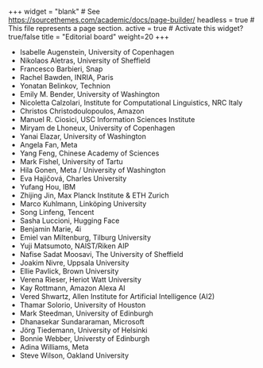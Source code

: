 +++
widget = "blank"  # See https://sourcethemes.com/academic/docs/page-builder/
headless = true  # This file represents a page section.
active = true  # Activate this widget? true/false
title = "Editorial board"
weight=20
+++

* Isabelle Augenstein, University of Copenhagen
* Nikolaos Aletras, University of Sheffield
* Francesco Barbieri, Snap
* Rachel Bawden, INRIA, Paris
* Yonatan Belinkov, Technion
* Emily M. Bender, University of Washington
* Nicoletta Calzolari, Institute for Computational Linguistics, NRC Italy
* Christos Christodoulopoulos, Amazon
* Manuel R. Ciosici, USC Information Sciences Institute
* Miryam de Lhoneux, University of Copenhagen
* Yanai Elazar, University of Washington
* Angela Fan, Meta
* Yang Feng, Chinese Academy of Sciences
* Mark Fishel, University of Tartu
* Hila Gonen, Meta / University of Washington
* Eva Hajičová, Charles University
* Yufang Hou, IBM
* Zhijing Jin, Max Planck Institute & ETH Zurich
* Marco Kuhlmann, Linköping University
* Song Linfeng, Tencent
* Sasha Luccioni, Hugging Face
* Benjamin Marie, 4i
* Emiel van Miltenburg, Tilburg University
* Yuji Matsumoto, NAIST/Riken AIP
* Nafise Sadat Moosavi, The University of Sheffield
* Joakim Nivre, Uppsala University
* Ellie Pavlick, Brown University
* Verena Rieser, Heriot Watt University
* Kay Rottmann, Amazon Alexa AI
* Vered Shwartz, Allen Institute for Artificial Intelligence (AI2)
* Thamar Solorio, University of Houston
* Mark Steedman, University of Edinburgh
* Dhanasekar Sundararaman, Microsoft
* Jörg Tiedemann, University of Helsinki
* Bonnie Webber, Universty of Edinburgh
* Adina Williams, Meta
* Steve Wilson, Oakland University

